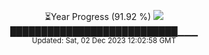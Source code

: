 <p align="center">
⏳Year Progress (91.92 %) <img src="https://file5s.ratemyserver.net/mobs/1062.gif"><br>
███████████████████████████▁▁▁ <br>
<sub>Updated: Sat, 02 Dec 2023 12:02:58 GMT</sub>
</p>


